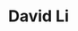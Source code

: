 ---
layout: page
title: David Li
img: https://jlevy44.github.io/levylab/assets/img/David_Li.jpg
redirect_url: https://jlevy44.github.io/levylab/people/HS_David_Li/
type: "High School Summer"
description: Summer Intern 2024
---